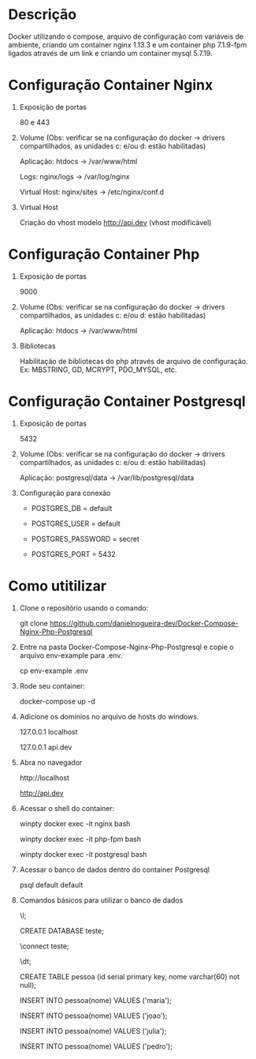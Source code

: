 # Descrição

Docker utilizando o compose, arquivo de configuração com variáveis de ambiente, criando um container nginx 1.13.3 e um container php 7.1.9-fpm ligados através de um link e criando um container mysql 5.7.19.

# Configuração Container Nginx

1. Exposição de portas

	80 e 443

2. Volume (Obs: verificar se na configuração do docker -> drivers compartilhados, as unidades c: e/ou d: estão habilitadas)

	Aplicação: htdocs -> /var/www/html
	
	Logs: nginx/logs -> /var/log/nginx
	
	Virtual Host: nginx/sites -> /etc/nginx/conf.d
	
3. Virtual Host

	Criação do vhost modelo http://api.dev (vhost modificável)

# Configuração Container Php

1. Exposição de portas

	9000

2. Volume (Obs: verificar se na configuração do docker -> drivers compartilhados, as unidades c: e/ou d: estão habilitadas)

	Aplicação: htdocs -> /var/www/html
	
3. Bibliotecas

	Habilitação de bibliotecas do php através de arquivo de configuração. Ex: MBSTRING, GD, MCRYPT, PDO_MYSQL, etc.
	
# Configuração Container Postgresql

1. Exposição de portas

	5432

2. Volume (Obs: verificar se na configuração do docker -> drivers compartilhados, as unidades c: e/ou d: estão habilitadas)

	Aplicação: postgresql/data -> /var/lib/postgresql/data

3. Configuração para conexão

	- POSTGRES_DB       = default
	
    - POSTGRES_USER     = default
	
    - POSTGRES_PASSWORD = secret
	
    - POSTGRES_PORT     = 5432
	
# Como utitilizar

1. Clone o repositório usando o comando:

   git clone https://github.com/danielnogueira-dev/Docker-Compose-Nginx-Php-Postgresql

2. Entre na pasta Docker-Compose-Nginx-Php-Postgresql e copie o arquivo env-example para .env.

   cp env-example .env

3. Rode seu container:

   docker-compose up -d

4. Adicione os domínios no arquivo de hosts do windows.

   127.0.0.1 localhost

   127.0.0.1 api.dev

5. Abra no navegador

   http://localhost

   http://api.dev

6. Acessar o shell do container:
    
	winpty docker exec -it nginx bash

	winpty docker exec -it php-fpm bash
	
	winpty docker exec -it postgresql bash

7. Acessar o banco de dados dentro do container Postgresql

	psql default default

8. Comandos básicos para utilizar o banco de dados

	\l;

	CREATE DATABASE teste;
	
	\connect teste;
	
	\dt;
	
	CREATE TABLE pessoa (id serial primary key, nome varchar(60) not null);
	
	INSERT INTO pessoa(nome) VALUES ('maria');

	INSERT INTO pessoa(nome) VALUES ('joao');

	INSERT INTO pessoa(nome) VALUES ('julia');

	INSERT INTO pessoa(nome) VALUES ('pedro');
